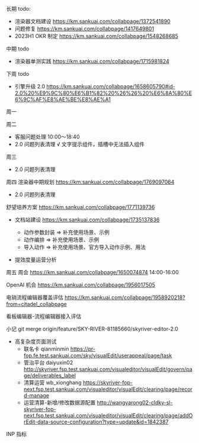 长期 todo:
  - 渲染器文档建设 https://km.sankuai.com/collabpage/1372541890
  - 问题修复 https://km.sankuai.com/collabpage/1417649801
  - 2023H1 OKR 制定 https://km.sankuai.com/collabpage/1548268685

中期 todo
  - 渲染器单测实践 https://km.sankuai.com/collabpage/1715981824
  
下周 todo
  - 引擎升级 2.0 https://km.sankuai.com/collabpage/1658605790#id-2.0%20%E9%9C%80%E6%B1%82%20%26%26%20%E6%8A%80%E6%9C%AF%E8%AE%BE%E8%AE%A1

周一
 
周二
  - 客服问题处理 10:00～18:40
  - 2.0 问题列表清理 
    √ 文字提示组件，插槽中无法插入组件
   
周三
  - 2.0 问题列表清理
  
周四
  渲染器中期规划 https://km.sankuai.com/collabpage/1769097064

  - 2.0 问题列表清理

  舒望培养方案 https://km.sankuai.com/collabpage/1771139736

  - 文档站建设 https://km.sankuai.com/collabpage/1735137836
    - 动作参数封装 => 补充使用场景、示例
    - 动作编排 => 补充使用场景、示例
    - 导入动作 => 补充使用场景、官方导入动作示例、用法

  - 提效度量运营分析
    
周五
  周会 https://km.sankuai.com/collabpage/1650074874 14:00-16:00

  OpenAI 机会 https://km.sankuai.com/collabpage/1956017505

  电销流程编辑器覆盖评估 https://km.sankuai.com/collabpage/1958920218?from=citadel_collabpage

  看板编辑器-流程编辑器接入评估


小记
  git merge origin/feature/SKY-RIVER-81185660/skyriver-editor-2.0

  - 高复杂度页面测试
    - 联名卡 qianminmin https://pr-fop.fe.test.sankuai.com/sky/visualEdit/userappeal/page/task
    - 管治平台 daiyuxin02 http://skyriver.fsp.test.sankuai.com/visualeditor/visualEdit/govern/page/deliverables_label
    - 清算运营 wb_xionghang https://skyriver-fop-next.fsp.test.sankuai.com/visualeditor/visualEdit/clearing/page/record-manage
    - 运营清算-新增/修改数据源配置 http://wangyarong02-cldky-sl-skyriver-fop-next.fsp.test.sankuai.com/visualeditor/visualEdit/clearing/page/addOrEdit-data-source-configuration?type=update&id=1842387

  INP 指标

